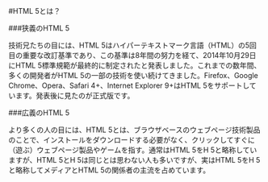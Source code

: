 #HTML 5とは？

###狭義のHTML 5



技術兄たちの目には、HTML 5はハイパーテキストマーク言語（HTML）の5回目の重要な改訂基準であり、この基準は8年間の努力を経て、2014年10月29日にHTML 5標準規範が最終的に制定されたと発表しました。これまでの数年間、多くの開発者がHTML 5の一部の技術を使い続けてきました。Firefox、Google Chrome、Opera、Safari 4+、Internet Explorer 9+はHTML 5をサポートしています。発表後に見たのが正式版です。





###広義のHTML 5



より多くの人の目には、HTML 5とは、ブラウザベースのウェブページ技術製品のことで、インストールをダウンロードする必要がなく、クリックしてすぐに（遊ぶ）ウェブページ製品やゲームを指す。通常はHTML 5をH 5と略称していますが、HTML 5とH 5は同じとは思わない人も多いですが、実はHTML 5をH 5と略称してメディアとHTML 5の関係者の主流を占めています。